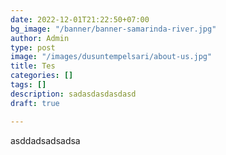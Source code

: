 ```yaml
---
date: 2022-12-01T21:22:50+07:00
bg_image: "/banner/banner-samarinda-river.jpg"
author: Admin
type: post
image: "/images/dusuntempelsari/about-us.jpg"
title: Tes
categories: []
tags: []
description: sadasdasdasdasd
draft: true

---
```

asddadsadsadsa